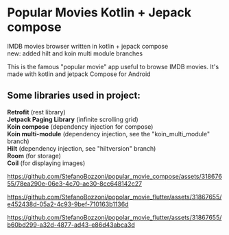 # Popular Movies Kotlin + Jepack compose
IMDB movies browser written in kotlin + jepack compose  
new: added hilt and koin multi module branches

This is the famous "popular movie" app useful to browse IMDB movies.
It's made with kotlin and jetpack Compose for Android

## Some libraries used in project:

**Retrofit** (rest library)  
**Jetpack Paging Library** (infinite scrolling grid)  
**Koin compose** (dependency injection for compose)  
**Koin multi-module** (dependency injection, see the "koin_multi_module" branch)  
**Hilt** (dependency injection, see "hiltversion" branch)  
**Room** (for storage)  
**Coil** (for displaying images)

https://github.com/StefanoBozzoni/popular_movie_compose/assets/31867655/78ea290e-06e3-4c70-ae30-8cc648142c27

https://github.com/StefanoBozzoni/popolar_movie_flutter/assets/31867655/e452438d-05a2-4c93-9bef-710163b1136d

https://github.com/StefanoBozzoni/popolar_movie_flutter/assets/31867655/b60bd299-a32d-4877-ad43-e86d43abca3d
